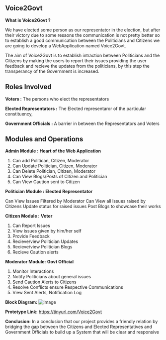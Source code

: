 Voice2Govt
------------------
**What is Voice2Govt ?**

We have elected some person as our representator in the election, but after their victory due to some resaons the communication is not pretty better so to establish a good communication between the Politicians and Citizens we are going to develop a WebApplication named Voice2Govt.

The aim of Voice2Govt is to establish intraction between Politicians and the Citizens by making the users to report their issues providing the user feedback and recieve the updates from the politicians, by this step the transperancy of the Government is increased.

Roles Involved
-------------
**Voters :**
The persons who elect the representators

**Elected Representators :** 
The Elected representaror of the particular constituency, 

**Government Officials :**
A barrier in between the Representators and Voters

Modules and Operations
--------------------
**Admin Module :**
**Heart of the Web Application** 
1. Can add Politican, Citizen, Moderator
2. Can Update Politician, Citizen, Moderator
3. Can Delete Politician, Citizen, Moderator
4. Can View Blogs/Posts of Citizen and Politician
5. Can View Caution sent to Citizen

**Politician Module :**
**Elected Representator**

Can View Issues Filtered by Moderator
Can View all Issues raised by Citizens
Update status for raised issues
Post Blogs to showcase their works 

**Citizen Module :**
**Voter**

1. Can Report Issues
2. View issues given by him/her self
3. Provide Feedback
4. Recieve/view Politician Updates
5. Recieve/view Politician Blogs
6. Recieve Caution alerts

**Moderator Module:**
**Govt Official**

1. Monitor Interactions
2. Notify Politicians about general issues
3. Send Caution Alerts to Citizens
4. Resolve Conflicts ensure Respective Communications
5. View Sent Alerts, Notification Log

**Block Diagram:**
![image](https://github.com/user-attachments/assets/83108034-b5ba-40ce-adc3-91ea13c9b706)

**Prototype Link:**
https://tinyurl.com/Voice2Govt

 **Conclusion:**
In a conclusion that our project provides a friendly relation by bridging the gap between the Citizens and Elected Representatives and Government Officials to build up a System that will be clear and responsive 
